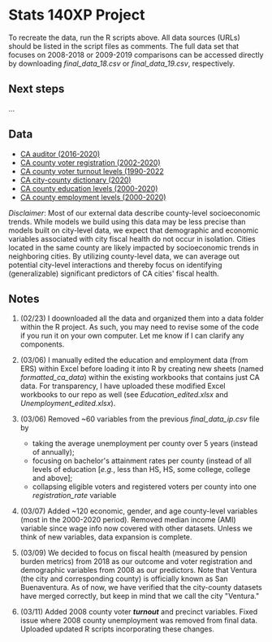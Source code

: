 # Stats 140XP Project

To recreate the data, run the R scripts above. All data sources (URLs) should be listed in the script files as comments. The full data set that focuses on 2008-2018 or 2009-2019 comparisons can be accessed directly by downloading *final_data_18.csv* or *final_data_19.csv*, respectively.

## Next steps
...

## Data
- [CA auditor (2016-2020)](https://www.auditor.ca.gov/local_high_risk/dashboard-csa) 
- [CA county voter registration (2002-2020)](https://www.sos.ca.gov/elections/voter-registration/voter-registration-statistics) 
- [CA county voter turnout levels (1990-2022](https://www.sos.ca.gov/elections/statistics/voter-participation-stats-county)
- [CA city-county dictionary (2020)](https://bythenumbers.sco.ca.gov/Raw-Data/Cities-Raw-Data-for-Fiscal-Years-2020-21/kyrq-f99p)
- [CA county education levels (2000-2020)](https://www.ers.usda.gov/data-products/county-level-data-sets/county-level-data-sets-download-data/)
- [CA county employment levels (2000-2020)](https://www.ers.usda.gov/data-products/county-level-data-sets/county-level-data-sets-download-data/)

*Disclaimer*: Most of our external data describe county-level socioeconomic trends. While models we build using this data may be less precise than models built on city-level data, we expect that demographic and economic variables associated with city fiscal health do not occur in isolation. Cities located in the same county are likely impacted by socioeconomic trends in neighboring cities. By utilizing county-level data, we can average out potential city-level interactions and thereby focus on identifying (generalizable) significant predictors of CA cities' fiscal health. 

## Notes
1. (02/23) I doownloaded all the data and organized them into a data folder within the R project. As such, you may need to revise some of the code if you run it on your own computer. Let me know if I can clarify any components.

2. (03/06) I manually edited the education and employment data (from ERS) within Excel before loading it into R by creating new sheets (named *formatted_ca_data*) within the existing workbooks that contains just CA data. For transparency, I have uploaded these modified Excel workbooks to our repo as well (see *Education_edited.xlsx* and *Unemployment_edited.xlsx*).

3. (03/06) Removed ~60 variables from the previous *final_data_ip.csv* file by
	- taking the average unemployment per county over 5 years (instead of annually);
	- focusing on bachelor's attainment rates per county (instead of all levels of education [*e.g.*, less than HS, HS, some college, college and above];
	- collapsing eligible voters and registered voters per county into one *registration_rate* variable

4. (03/07) Added ~120 economic, gender, and age county-level variables (most in the 2000-2020 period). Removed median income (AMI) variable since wage info now covered with other datasets. Unless we think of new variables, data expansion is complete.

5. (03/09) We decided to focus on fiscal health (measured by pension burden metrics) from 2018 as our outcome and voter registration and demographic variables from 2008 as our predictors. Note that Ventura (the city and corresponding county) is officially known as San Buenaventura. As of now, we have verified that the city-county datasets have merged correctly, but keep in mind that we call the city "Ventura."

6. (03/11) Added 2008 county voter ***turnout*** and precinct variables. Fixed issue where 2008 county unemployment was removed from final data. Uploaded updated R scripts incorporating these changes.

